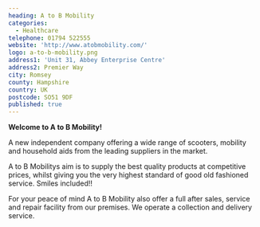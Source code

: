 ```yaml
---
heading: A to B Mobility
categories:
  - Healthcare
telephone: 01794 522555
website: 'http://www.atobmobility.com/'
logo: a-to-b-mobility.png
address1: 'Unit 31, Abbey Enterprise Centre'
address2: Premier Way
city: Romsey
county: Hampshire
country: UK
postcode: SO51 9DF
published: true
---
```


**Welcome to A to B Mobility!**

A new independent company offering a wide range of scooters, mobility and household aids from the leading suppliers in the market.

A to B Mobilitys aim is to supply the best quality products at competitive prices, whilst giving you the very highest standard of good old fashioned service. Smiles included!!

For your peace of mind A to B Mobility also offer a full after sales, service and repair facility from our premises. We operate a collection and delivery service.
